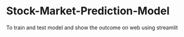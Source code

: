 # Stock-Market-Prediction-Model
To train and test model and show the outcome on web using streamlit
